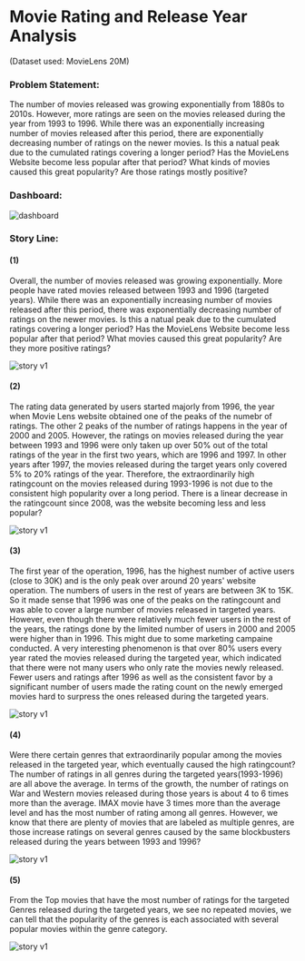 # Movie Rating and Release Year Analysis

(Dataset used: MovieLens 20M)

### Problem Statement:

The number of movies released was growing exponentially from 1880s to 2010s. However, more ratings are seen on the movies released during the year from 1993 to 1996. While there was an exponentially increasing number of movies released after this period, there are exponentially decreasing number of ratings on the newer movies. Is this a natual peak due to the cumulated ratings covering a longer period? Has the MovieLens Website become less popular after that period? What kinds of movies caused this great popularity? Are those ratings mostly positive?



### Dashboard:

![dashboard](https://github.com/Olliang/All-About-Movie-Data/blob/master/images/MovieLens_dashboard%20v2.PNG)



### Story Line:

#### (1)

Overall, the number of movies released was growing exponentially. More people have rated movies released between 1993 and 1996 (targeted years). While there was an exponentially increasing number of movies released after this period, there was exponentially decreasing number of ratings on the newer movies. Is this a natual peak due to the cumulated ratings covering a longer period? Has the MovieLens Website become less popular after that period? What movies caused this great popularity? Are they more positive ratings?

![story v1](https://github.com/Olliang/All-About-Movie-Data/blob/master/images/Movielens_Story%20v2p1.PNG)



#### (2)

The rating data generated by users started majorly from 1996, the year when Movie Lens website obtained one of the peaks of the numebr of ratings. The other 2 peaks of the number of ratings happens in the year of 2000 and 2005. However, the ratings on movies released during the year between 1993 and 1996 were only taken up over 50% out of the total ratings of the year in the first two years, which are 1996 and 1997. In other years after 1997, the movies released during the target years only covered  5% to 20% ratings of the year. Therefore, the extraordinarily high ratingcount on the movies released during 1993-1996 is not due to the consistent high popularity over a long period. There is a linear decrease in the ratingcount since 2008, was the website becoming less and less popular?



![story v1](https://github.com/Olliang/All-About-Movie-Data/blob/master/images/Movielens_Story%20v2p2.PNG)

#### (3)

The first year of the operation, 1996, has the highest number of active users (close to 30K) and is the only peak over around 20 years' website operation. The numbers of users in the rest of years are between 3K to 15K. So it made sense that 1996 was one of the peaks on the ratingcount and was able to cover a large number of movies released in targeted years. However, even though there were relatively much fewer users in the rest of the years, the ratings done by the limited number of users in 2000 and 2005 were higher than in 1996. This might due to some marketing campaine conducted. A very interesting phenomenon is that over 80% users every year rated the movies released during the targeted year, which indicated that there were not many users who only rate the movies newly released. Fewer users and ratings after 1996 as well as the consistent favor by a significant number of users made the rating count on the newly emerged movies hard to surpress the ones released during the targeted years.



![story v1](https://github.com/Olliang/All-About-Movie-Data/blob/master/images/Movielens_Story%20v2p3.PNG)



#### (4)

Were there certain genres that extraordinarily popular among the movies released in the targeted year, which eventually caused the high ratingcount? The number of ratings in all genres during the targeted years(1993-1996) are all above the average. In terms of the growth, the number of ratings on War and Western movies released during those years is about 4 to 6 times more than the average. IMAX movie have 3 times more than the average level and has the most number of rating among all genres. However, we know that there are plenty of movies that are labeled as multiple genres, are those increase ratings on several genres caused by the same blockbusters released during the years between 1993 and 1996?



![story v1](https://github.com/Olliang/All-About-Movie-Data/blob/master/images/Movielens_Story%20v2p4.PNG)



#### (5)

From the Top movies that have the most number of ratings for the targeted Genres released during the targeted years, we see no repeated movies, we can tell that the popularity of the genres is each associated with several popular movies within the genre category.



![story v1](https://github.com/Olliang/All-About-Movie-Data/blob/master/images/Movielens_Story%20v2p5.PNG)
